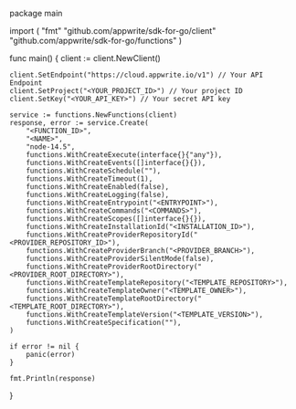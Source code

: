 package main

import (
    "fmt"
    "github.com/appwrite/sdk-for-go/client"
    "github.com/appwrite/sdk-for-go/functions"
)

func main() {
    client := client.NewClient()

    client.SetEndpoint("https://cloud.appwrite.io/v1") // Your API Endpoint
    client.SetProject("<YOUR_PROJECT_ID>") // Your project ID
    client.SetKey("<YOUR_API_KEY>") // Your secret API key

    service := functions.NewFunctions(client)
    response, error := service.Create(
        "<FUNCTION_ID>",
        "<NAME>",
        "node-14.5",
        functions.WithCreateExecute(interface{}{"any"}),
        functions.WithCreateEvents([]interface{}{}),
        functions.WithCreateSchedule(""),
        functions.WithCreateTimeout(1),
        functions.WithCreateEnabled(false),
        functions.WithCreateLogging(false),
        functions.WithCreateEntrypoint("<ENTRYPOINT>"),
        functions.WithCreateCommands("<COMMANDS>"),
        functions.WithCreateScopes([]interface{}{}),
        functions.WithCreateInstallationId("<INSTALLATION_ID>"),
        functions.WithCreateProviderRepositoryId("<PROVIDER_REPOSITORY_ID>"),
        functions.WithCreateProviderBranch("<PROVIDER_BRANCH>"),
        functions.WithCreateProviderSilentMode(false),
        functions.WithCreateProviderRootDirectory("<PROVIDER_ROOT_DIRECTORY>"),
        functions.WithCreateTemplateRepository("<TEMPLATE_REPOSITORY>"),
        functions.WithCreateTemplateOwner("<TEMPLATE_OWNER>"),
        functions.WithCreateTemplateRootDirectory("<TEMPLATE_ROOT_DIRECTORY>"),
        functions.WithCreateTemplateVersion("<TEMPLATE_VERSION>"),
        functions.WithCreateSpecification(""),
    )

    if error != nil {
        panic(error)
    }

    fmt.Println(response)
}
